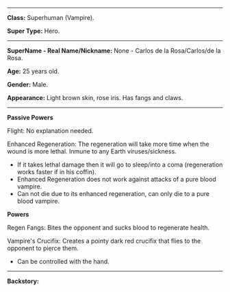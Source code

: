 
-----
**Class:** Superhuman (Vampire).

**Super Type:** Hero.

-----

**SuperName - Real Name/Nickname:** None - Carlos de la Rosa/Carlos/de la Rosa.


**Age:** 25 years old.

**Gender:** Male.

**Appearance:** Light brown skin, rose iris. Has fangs and claws.

-----

**Passive Powers**

Flight: No explanation needed.

Enhanced Regeneration: The regeneration will take more time when the wound is more lethal. Inmune to any Earth viruses/sickness.
  - If it takes lethal damage then it will go to sleep/into a coma (regeneration works faster if in his coffin).
  - Enhanced Regeneration does not work against attacks of a pure blood vampire.
  - Can not die due to its enhanced regeneration, can only die to a pure blood vampire.

**Powers**

Regen Fangs: Bites the opponent and sucks blood to regenerate health.

Vampire's Crucifix: Creates a pointy dark red crucifix that flies to the opponent to pierce them.
  - Can be controlled with the hand.
  
-----

**Backstory:** 

